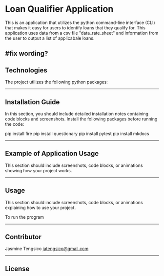 # Loan Qualifier Application

This is an application that utilizes the python command-line interface (CLI) 
that makes it easy for users to identify loans that they qualify for. This application uses data from a csv file "data_rate_sheet" and information from the user to output a list of applicabale loans. 

#fix wording?
---

## Technologies
The project utilizes the following python packages: 


---

## Installation Guide

In this section, you should include detailed installation notes containing code blocks and screenshots.
Install the following packages before running the code:

pip install fire 
pip install questionary
pip install pytest
pip install mkdocs

---

## Example of Application Usage

This section should include screenshots, code blocks, or animations showing how your project works.

---

## Usage

This section should include screenshots, code blocks, or animations explaining how to use your project.

To run the program 

---

## Contributor
Jasmine Tengsico
jatengsico@gmail.com

---

## License

